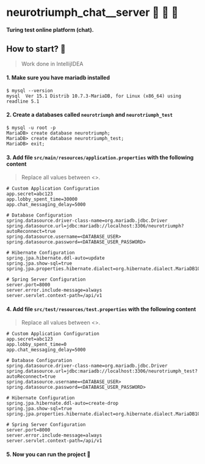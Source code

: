 # neurotriumph_chat__server :robot: :speech_balloon: :man:
#### Turing test online platform (chat).

## How to start? :eyes:
> Work done in IntellijIDEA

#### 1. Make sure you have mariadb installed
```
$ mysql --version
mysql  Ver 15.1 Distrib 10.7.3-MariaDB, for Linux (x86_64) using readline 5.1
```

#### 2. Create a databases called `neurotriumph` and `neurotriumph_test`
```
$ mysql -u root -p
MariaDB> create database neurotriumph;
MariaDB> create database neurotriumph_test;
MariaDB> exit;
```

#### 3. Add file `src/main/resources/application.properties` with the following content
> Replace all values between <>.
```
# Custom Application Configuration
app.secret=abc123
app.lobby_spent_time=30000
app.chat_messaging_delay=5000

# Database Configuration
spring.datasource.driver-class-name=org.mariadb.jdbc.Driver
spring.datasource.url=jdbc:mariadb://localhost:3306/neurotriumph?autoReconnect=true
spring.datasource.username=<DATABASE_USER>
spring.datasource.password=<DATABASE_USER_PASSWORD>

# Hibernate Configuration
spring.jpa.hibernate.ddl-auto=update
spring.jpa.show-sql=true
spring.jpa.properties.hibernate.dialect=org.hibernate.dialect.MariaDB103Dialect

# Spring Server Configuration
server.port=8000
server.error.include-message=always
server.servlet.context-path=/api/v1
```

#### 4. Add file `src/test/resources/test.properties` with the following content
> Replace all values between <>.
```
# Custom Application Configuration
app.secret=abc123
app.lobby_spent_time=0
app.chat_messaging_delay=5000

# Database Configuration
spring.datasource.driver-class-name=org.mariadb.jdbc.Driver
spring.datasource.url=jdbc:mariadb://localhost:3306/neurotriumph_test?autoReconnect=true
spring.datasource.username=<DATABASE_USER>
spring.datasource.password=<DATABASE_USER_PASSWORD>

# Hibernate Configuration
spring.jpa.hibernate.ddl-auto=create-drop
spring.jpa.show-sql=true
spring.jpa.properties.hibernate.dialect=org.hibernate.dialect.MariaDB103Dialect

# Spring Server Configuration
server.port=8000
server.error.include-message=always
server.servlet.context-path=/api/v1
```

#### 5. Now you can run the project :tada:
